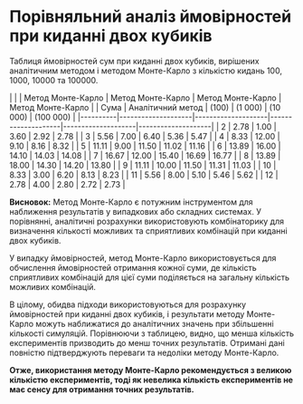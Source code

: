 # Порівняльний аналіз ймовірностей при киданні двох кубиків

Таблиця ймовірностей сум при киданні двох кубиків, вирішених аналітичним методом і методом Монте-Карло з кількістю кидань 100, 1000, 10000 та 100000.

|          |                    |  Метод Монте-Карло |  Метод Монте-Карло |  Метод Монте-Карло |  Метод Монте-Карло | 
|   Сума   |  Аналітичний метод |        (100)       |      (1 000)       |       (10 000)     |       (100 000)    | 
|----------|--------------------|--------------------|--------------------|--------------------|--------------------|
|     2    |        2.78        |        1.00        |        3.60        |        2.92        |        2.78        |
|     3    |        5.56        |        7.00        |        6.40        |        5.36        |        5.47        |
|     4    |        8.33        |        12.00       |        9.10        |        8.16        |        8.32        |
|     5    |        11.11       |        9.00        |        11.50       |        11.02       |        11.16       |
|     6    |        13.89       |        16.00       |        14.10       |        14.03       |        14.08       |
|     7    |        16.67       |        12.00       |        15.40       |        16.69       |        16.77       |
|     8    |        13.89       |        18.00       |        14.30       |        14.20       |        13.80       |
|     9    |        11.11       |        10.00       |        11.50       |        11.31       |        11.03       |
|     10   |        8.33        |        3.00        |        6.20        |        8.13        |        8.23        |
|     11   |        5.56        |        8.00        |        5.10        |        5.46        |        5.62        |
|     12   |        2.78        |        4.00        |        2.80        |        2.72        |        2.73        |

**Висновок:**
Метод Монте-Карло є потужним інструментом для наближення результатів у випадкових або складних системах. У порівнянні, аналітичні розрахунки використовують комбінаторику для визначення кількості можливих та сприятливих комбінацій при киданні двох кубиків. 

У випадку ймовірностей, метод Монте-Карло використовується для обчислення ймовірностей отримання кожної суми, де кількість сприятливих комбінацій для цієї суми поділяється на загальну кількість можливих комбінацій.

В цілому, обидва підходи використовуються для розрахунку ймовірностей при киданні двох кубиків, і результати методу Монте-Карло можуть наближатися до аналітичних значень при збільшенні кількості симуляцій. Порівнюючи з таблицею, видно, що менша кількість експериментів призводить до менш точних результатів. Отримані дані повністю підтверджують переваги та недоліки методу Монте-Карло.

**Отже, використання методу Монте-Карло рекомендується з великою кількістю експериментів, тоді як невелика кількість експериментів не має сенсу для отримання точних результатів.**